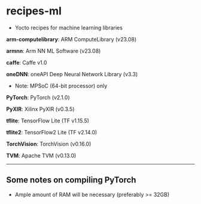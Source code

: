 # recipes-ml

- Yocto recipes for machine learning libraries

__arm-computelibrary__: ARM ComputeLibrary (v23.08)

__armnn__: Arm NN ML Software (v23.08)

__caffe__: Caffe v1.0

__oneDNN__: oneAPI Deep Neural Network Library (v3.3)
  - Note: MPSoC (64-bit processor) only

__PyTorch__: PyTorch (v2.1.0)

__PyXIR__: Xilinx PyXIR (v0.3.5)

__tflite__: TensorFlow Lite (TF v1.15.5)

__tflite2__: TensorFlow2 Lite (TF v2.14.0)

__TorchVision__: TorchVision (v0.16.0)

__TVM__: Apache TVM (v0.13.0)

***

## Some notes on compiling PyTorch

- Ample amount of RAM will be necessary (preferably >= 32GB)
